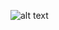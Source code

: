 ![alt text]([http://url/to/img.png](https://github.com/Shadman268/Contact-Manager-App/blob/master/Add_contact.png)https://github.com/Shadman268/Contact-Manager-App/blob/master/Add_contact.png)
